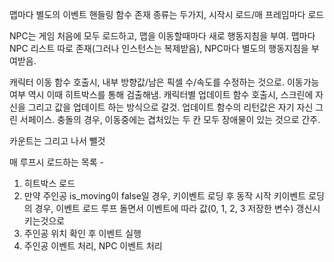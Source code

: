 맵마다 별도의 이벤트 핸들링 함수 존재
종류는 두가지, 시작시 로드/매 프레임마다 로드

NPC는 게임 처음에 모두 로드하고, 맵을 이동할때마다 새로 행동지침을 부여.
맵마다 NPC 리스트 따로 존재(그러나 인스턴스는 복제받음), NPC마다 별도의 행동지침을 부여받음.

캐릭터 이동 함수 호출시, 내부 방향값/남은 픽셀 수/속도를 수정하는 것으로.
이동가능 여부 역시 이때 히트박스를 통해 검출해냄.
캐릭터별 업데이트 함수 호출시, 스크린에 자신을 그리고 값을 업데이트 하는 방식으로 갈것.
업데이트 함수의 리턴값은 자기 자신 그린 서페이스.
충돌의 경우, 이동중에는 겹처있는 두 칸 모두 장애물이 있는 것으로 간주.

카운트는 그리고 나서 뺄것

매 루프시 로드하는 목록 -
1. 히트박스 로드
2. 만약 주인공 is_moving이 false일 경우, 키이벤트 로딩 후 동작 시작
	키이벤트 로딩의 경우, 이벤트 로드 루프 돌면서 이벤트에 따라 값(0, 1, 2, 3 저장한 변수) 갱신시키는것으로
3. 주인공 위치 확인 후 이벤트 실행
4. 주인공 이벤트 처리, NPC 이벤트 처리
